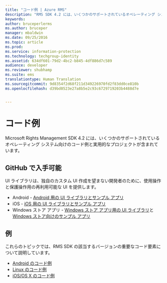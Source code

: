 ```yaml
---
title: "コード例 | Azure RMS"
description: "RMS SDK 4.2 には、いくつかのサポートされているオペレーティング システム向けのコード例と実用的なプロジェクトが含まれています。"
keywords: 
author: bruceperlerms
ms.author: bruceper
manager: mbaldwin
ms.date: 09/25/2016
ms.topic: article
ms.prod: 
ms.service: information-protection
ms.technology: techgroup-identity
ms.assetid: 634df601-79d2-4bc2-b845-4df886d7c589
audience: developer
ms.reviewer: shubhamp
ms.suite: ems
translationtype: Human Translation
ms.sourcegitcommit: 9d8354f2d68f211d349226970fd2f83dd0ce810b
ms.openlocfilehash: d39bd0523e27a8b5e2c93c6729719203b4488d7e


---
```


# <a name="code-examples"></a>コード例

Microsoft Rights Management SDK 4.2 には、いくつかのサポートされているオペレーティング システム向けのコード例と実用的なプロジェクトが含まれています。

## <a name="available-via-github"></a>GitHub で入手可能 ##
UI ライブラリは、独自のカスタム UI 作成を望まない開発者のために、使用操作と保護操作用の再利用可能な UI を提供します。

- Android - [Android 用の UI ライブラリとサンプル アプリ](https://github.com/AzureAD/rms-sdk-ui-for-android)
- iOS - [iOS 用の UI ライブラリとサンプル アプリ](https://github.com/AzureAD/rms-sdk-ui-for-ios)
- Windows ストア アプリ - [Windows ストア アプリ用の UI ライブラリ](https://github.com/AzureAD/rms-sdk-ui-for-windowsstore)と [Windows ストア向けのサンプル アプリ](https://github.com/AzureADSamples/rms-samples-for-windowsstore)

## <a name="examples"></a>例 ##
これらのトピックでは、RMS SDK の該当するバージョンの重要なコード要素について説明しています。
- [Android のコード例](android-code.md)
- [Linux のコード例](linux-c-code-examples.md)
- [iOS/OS X のコード例](ios-os-x-code-examples.md)


 

 

 



<!--HONumber=Nov16_HO2-->


